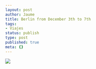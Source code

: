 ```yaml
---
layout: post
author: Jaume
title: Berlin from December 3th to 7th
tags:
- Viajes
status: publish
type: post
published: true
meta: {}
---
```

<img src="http://maps.googleapis.com/maps/api/staticmap?size=640x300&zoom=3&maptype=roadmap%5C&markers=size:mid%7Ccolor:red%7Clabel:1%7Cberlin&sensor=false"/>
